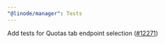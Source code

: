 ```yaml
---
"@linode/manager": Tests
---
```


Add tests for Quotas tab endpoint selection ([#12271](https://github.com/linode/manager/pull/12271))
